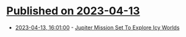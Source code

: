 # [Published on 2023-04-13](index.md)

* [2023-04-13, 16:01:00](https://science.slashdot.org/story/23/04/13/1418214/jupiter-mission-set-to-explore-icy-worlds?utm_source=rss1.0mainlinkanon&utm_medium=feed) - [Jupiter Mission Set To Explore Icy Worlds](https://science.slashdot.org/story/23/04/13/1418214/jupiter-mission-set-to-explore-icy-worlds?utm_source=rss1.0mainlinkanon&utm_medium=feed)
